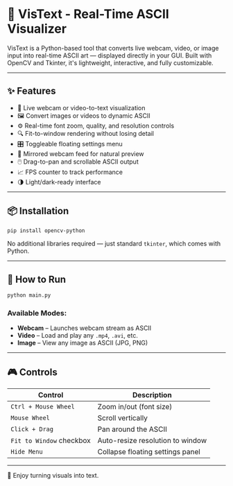 
# 🎥 VisText - Real-Time ASCII Visualizer

VisText is a Python-based tool that converts live webcam, video, or image input into real-time ASCII art — displayed directly in your GUI. Built with OpenCV and Tkinter, it's lightweight, interactive, and fully customizable.

---

## ✨ Features

- 🔁 Live webcam or video-to-text visualization
- 🖼 Convert images or videos to dynamic ASCII
- ⚙️ Real-time font zoom, quality, and resolution controls
- 🔍 Fit-to-window rendering without losing detail
- 🎛 Toggleable floating settings menu
- 🎥 Mirrored webcam feed for natural preview
- 🖱️ Drag-to-pan and scrollable ASCII output
- 📈 FPS counter to track performance
- 🌗 Light/dark-ready interface

---

## 📦 Installation

```bash
pip install opencv-python
```

No additional libraries required — just standard `tkinter`, which comes with Python.

---

## 🚀 How to Run

```bash
python main.py
```

### Available Modes:
- **Webcam** – Launches webcam stream as ASCII
- **Video** – Load and play any `.mp4`, `.avi`, etc.
- **Image** – View any image as ASCII (JPG, PNG)

---

## 🎮 Controls

| Control                  | Description                         |
|--------------------------|-------------------------------------|
| `Ctrl + Mouse Wheel`     | Zoom in/out (font size)             |
| `Mouse Wheel`            | Scroll vertically                   |
| `Click + Drag`           | Pan around the ASCII                |
| `Fit to Window` checkbox | Auto-resize resolution to window    |
| `Hide Menu`              | Collapse floating settings panel    |

---

🖤 Enjoy turning visuals into text.
